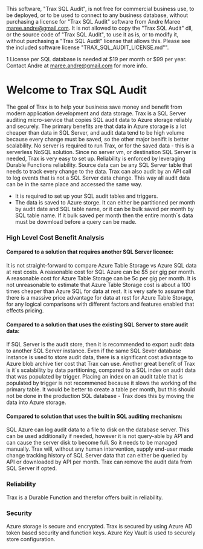 This software, "Trax SQL Audit", is not free for commercial business use, to be deployed, or to be used to connect to any business database, without purchasing a license for "Trax SQL Audit" software from Andre Maree maree.andre@gmail.com. It is not allowed to copy the "Trax SQL Audit" dll, or the source code of "Trax SQL Audit", to use it as is, or to modify it, without purchasing a "Trax SQL Audit" license that allows this. Please see the included software license "TRAX_SQL_AUDIT_LICENSE.md"".

1 License per SQL database is needed at $19 per month or $99 per year. Contact Andre at maree.andre@gmail.com for more info.

# Welcome to Trax SQL Audit

The goal of Trax is to help your business save money and benefit from modern application development and data storage. Trax is a SQL Server auditing micro-service that copies SQL audit data to Azure storage reliably and securely. The primary benefits are that data in Azure storage is a lot cheaper than data in SQL Server, and audit data tend to be high volume because every change must be saved, so the other major benifit is better scalability. No server is required to run Trax, or for the saved data - this is a serverless NoSQL solution. Since no server vm, or destination SQL Server is needed, Trax is very easy to set up. Reliability is enforced by leveraging Durable Functions reliability. Source data can be any SQL Server table that needs to track every change to the data. Trax can also audit by an API call to log events that is not a SQL Server data change. This way all audit data can be in the same place and accessed the same way.

- It is required to set up your SQL audit tables and triggers.
- The data is saved to Azure storge. It can either be partitioned per month by audit date and SQL table name, or it can be bulk saved per month by SQL table name. If it bulk saved per month then the entire month`s data must be dowmload before a query can be made.

### High Level Cost Benefit Analysis

#### Compared to a solution that requires another SQL Server licence:

It is not straight-forward to compare Azure Table Storage vs Azure SQL data at rest costs. A reasonable cost for SQL Azure can be $5 per gig per month. A reasonable cost for Azure Table Storage can be 5c per gig per month. It is not unreasonable to estimate that Azure Table Storage cost is about a 100 times cheaper than Azure SQL for data at rest. It is very safe to assume that there is a massive price advantage for data at rest for Azure Table Storage, for any logical comparisons with different factors and features enabled that effects pricing.

#### Compared to a solution that uses the existing SQL Server to store audit data:

If SQL Server is the audit store, then it is recommended to export audit data to another SQL Server instance. Even if the same SQL Sever database instance is used to store audit data, there is a significant cost advantage to Azure blob archive tier cost that Trax can use. Another great benefit of Trax is it`s scalability by data partitioning, compared to a SQL index on audit data that was populated by trigger. Placing an index on an audit table that is populated by trigger is not recommened because it slows the working of the primary table. It would be better to create a table per month, but this should not be done in the production SQL database - Trax does this by moving the data into Azure storage.

#### Compared to solution that uses the built in SQL auditing mechanism:

SQL Azure can log audit data to a file to disk on the database server. This can be used additionally if needed, however it is not query-able by API and can cause the server disk to become full. So it needs to be managed manually. Trax will, without any human intervention, supply end-user made change tracking history of SQL Server data that can either be queried by API or downloaded by API per month. Trax can remove the audit data from SQL Server if opted.

### Reliability

Trax is a Durable Function and therefor offers built in reliability.

### Security

Azure storage is secure and encrypted. Trax is secured by using Azure AD token based security and function keys. Azure Key Vault is used to securely store configuration.
